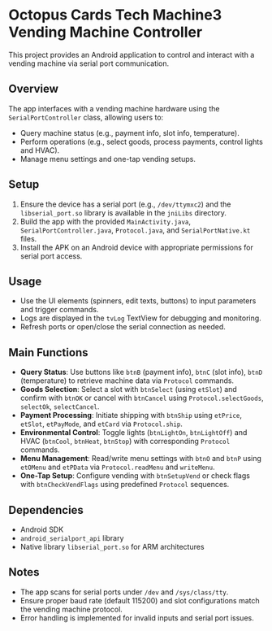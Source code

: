 # Octopus Cards Tech Machine3 Vending Machine Controller

This project provides an Android application to control and interact with a vending machine via serial port communication.

## Overview
The app interfaces with a vending machine hardware using the `SerialPortController` class, allowing users to:
- Query machine status (e.g., payment info, slot info, temperature).
- Perform operations (e.g., select goods, process payments, control lights and HVAC).
- Manage menu settings and one-tap vending setups.

## Setup
1. Ensure the device has a serial port (e.g., `/dev/ttymxc2`) and the `libserial_port.so` library is available in the `jniLibs` directory.
2. Build the app with the provided `MainActivity.java`, `SerialPortController.java`, `Protocol.java`, and `SerialPortNative.kt` files.
3. Install the APK on an Android device with appropriate permissions for serial port access.

## Usage
- Use the UI elements (spinners, edit texts, buttons) to input parameters and trigger commands.
- Logs are displayed in the `tvLog` TextView for debugging and monitoring.
- Refresh ports or open/close the serial connection as needed.

## Main Functions
- **Query Status**: Use buttons like `btnB` (payment info), `btnC` (slot info), `btnD` (temperature) to retrieve machine data via `Protocol` commands.
- **Goods Selection**: Select a slot with `btnSelect` (using `etSlot`) and confirm with `btnOK` or cancel with `btnCancel` using `Protocol.selectGoods`, `selectOk`, `selectCancel`.
- **Payment Processing**: Initiate shipping with `btnShip` using `etPrice`, `etSlot`, `etPayMode`, and `etCard` via `Protocol.ship`.
- **Environmental Control**: Toggle lights (`btnLightOn`, `btnLightOff`) and HVAC (`btnCool`, `btnHeat`, `btnStop`) with corresponding `Protocol` commands.
- **Menu Management**: Read/write menu settings with `btnO` and `btnP` using `etOMenu` and `etPData` via `Protocol.readMenu` and `writeMenu`.
- **One-Tap Setup**: Configure vending with `btnSetupVend` or check flags with `btnCheckVendFlags` using predefined `Protocol` sequences.

## Dependencies
- Android SDK
- `android_serialport_api` library
- Native library `libserial_port.so` for ARM architectures

## Notes
- The app scans for serial ports under `/dev` and `/sys/class/tty`.
- Ensure proper baud rate (default 115200) and slot configurations match the vending machine protocol.
- Error handling is implemented for invalid inputs and serial port issues.

